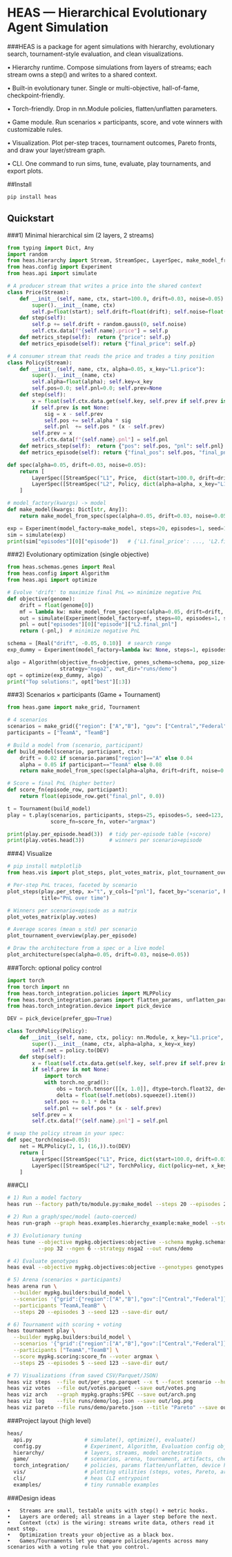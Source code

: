 
# HEAS — Hierarchical Evolutionary Agent Simulation

###HEAS is a package for agent simulations with hierarchy, evolutionary search, tournament-style evaluation, and clean visualizations.

•	Hierarchy runtime. Compose simulations from layers of streams; each stream owns a step() and writes to a shared context.

•	Built-in evolutionary tuner. Single or multi-objective, hall-of-fame, checkpoint-friendly.

•	Torch-friendly. Drop in nn.Module policies, flatten/unflatten parameters.

•	Game module. Run scenarios × participants, score, and vote winners with customizable rules.

•	Visualization. Plot per-step traces, tournament outcomes, Pareto fronts, and draw your layer/stream graph.

•	CLI. One command to run sims, tune, evaluate, play tournaments, and export plots.

##Install
```bash
pip install heas 
```

## Quickstart
###1) Minimal hierarchical sim (2 layers, 2 streams)
```python
from typing import Dict, Any
import random
from heas.hierarchy import Stream, StreamSpec, LayerSpec, make_model_from_spec
from heas.config import Experiment
from heas.api import simulate

# A producer stream that writes a price into the shared context
class Price(Stream):
    def __init__(self, name, ctx, start=100.0, drift=0.03, noise=0.05):
        super().__init__(name, ctx)
        self.p=float(start); self.drift=float(drift); self.noise=float(noise)
    def step(self):
        self.p += self.drift + random.gauss(0, self.noise)
        self.ctx.data[f"{self.name}.price"] = self.p
    def metrics_step(self):  return {"price": self.p}
    def metrics_episode(self): return {"final_price": self.p}

# A consumer stream that reads the price and trades a tiny position
class Policy(Stream):
    def __init__(self, name, ctx, alpha=0.05, x_key="L1.price"):
        super().__init__(name, ctx)
        self.alpha=float(alpha); self.key=x_key
        self.pos=0.0; self.pnl=0.0; self.prev=None
    def step(self):
        x = float(self.ctx.data.get(self.key, self.prev if self.prev is not None else 100.0))
        if self.prev is not None:
            sig = x - self.prev
            self.pos += self.alpha * sig
            self.pnl  += self.pos * (x - self.prev)
        self.prev = x
        self.ctx.data[f"{self.name}.pnl"] = self.pnl
    def metrics_step(self):  return {"pos": self.pos, "pnl": self.pnl}
    def metrics_episode(self): return {"final_pos": self.pos, "final_pnl": self.pnl}

def spec(alpha=0.05, drift=0.03, noise=0.05):
    return [
        LayerSpec([StreamSpec("L1", Price,  dict(start=100.0, drift=drift, noise=noise))]),
        LayerSpec([StreamSpec("L2", Policy, dict(alpha=alpha, x_key="L1.price"))]),
    ]

# model_factory(kwargs) -> model
def make_model(kwargs: Dict[str, Any]):
    return make_model_from_spec(spec(alpha=0.05, drift=0.03, noise=0.05), seed=123)({})

exp = Experiment(model_factory=make_model, steps=20, episodes=1, seed=123)
sim = simulate(exp)
print(sim["episodes"][0]["episode"])   # {'L1.final_price': ..., 'L2.final_pos': ..., 'L2.final_pnl': ...}
```

###2) Evolutionary optimization (single objective)
```python
from heas.schemas.genes import Real
from heas.config import Algorithm
from heas.api import optimize

# Evolve 'drift' to maximize final PnL => minimize negative PnL
def objective(genome):
    drift = float(genome[0])
    mf = lambda kw: make_model_from_spec(spec(alpha=0.05, drift=drift, noise=0.05), seed=123)({})
    out = simulate(Experiment(model_factory=mf, steps=40, episodes=1, seed=123))
    pnl = out["episodes"][0]["episode"]["L2.final_pnl"]
    return (-pnl,)  # minimize negative PnL

schema = [Real("drift", -0.05, 0.10)]  # search range
exp_dummy = Experiment(model_factory=lambda kw: None, steps=1, episodes=1, seed=123)

algo = Algorithm(objective_fn=objective, genes_schema=schema, pop_size=16, ngen=4,
                 strategy="nsga2", out_dir="runs/demo")
opt = optimize(exp_dummy, algo)
print("Top solutions:", opt["best"][:3])
```

###3) Scenarios × participants (Game + Tournament)
```python
from heas.game import make_grid, Tournament

# 4 scenarios
scenarios = make_grid({"region": ["A","B"], "gov": ["Central","Federal"]}).scenarios
participants = ["TeamA", "TeamB"]

# Build a model from (scenario, participant)
def build_model(scenario, participant, ctx):
    drift = 0.02 if scenario.params["region"]=="A" else 0.04
    alpha = 0.05 if participant=="TeamA" else 0.08
    return make_model_from_spec(spec(alpha=alpha, drift=drift, noise=0.05), seed=ctx.get("seed", 0))

# Score = final PnL (higher better)
def score_fn(episode_row, participant):
    return float(episode_row.get("final_pnl", 0.0))

t = Tournament(build_model)
play = t.play(scenarios, participants, steps=25, episodes=5, seed=123,
              score_fn=score_fn, voter="argmax")

print(play.per_episode.head(3))  # tidy per-episode table (+score)
print(play.votes.head(3))        # winners per scenario×episode
```

###4) Visualize
```python
# pip install matplotlib
from heas.vis import plot_steps, plot_votes_matrix, plot_tournament_overview, plot_architecture

# Per-step PnL traces, faceted by scenario
plot_steps(play.per_step, x="t", y_cols=["pnl"], facet_by="scenario", hue="participant",
           title="PnL over time")

# Winners per scenario×episode as a matrix
plot_votes_matrix(play.votes)

# Average scores (mean ± std) per scenario
plot_tournament_overview(play.per_episode)

# Draw the architecture from a spec or a live model
plot_architecture(spec(alpha=0.05, drift=0.03, noise=0.05))
```

###Torch: optional policy control
```python
import torch
from torch import nn
from heas.torch_integration.policies import MLPPolicy
from heas.torch_integration.params import flatten_params, unflatten_params
from heas.torch_integration.device import pick_device

DEV = pick_device(prefer_gpu=True)

class TorchPolicy(Policy):
    def __init__(self, name, ctx, policy: nn.Module, x_key="L1.price", alpha=0.05):
        super().__init__(name, ctx, alpha=alpha, x_key=x_key)
        self.net = policy.to(DEV)
    def step(self):
        x = float(self.ctx.data.get(self.key, self.prev if self.prev is not None else 100.0))
        if self.prev is not None:
            import torch
            with torch.no_grad():
                obs = torch.tensor([[x, 1.0]], dtype=torch.float32, device=DEV)
                delta = float(self.net(obs).squeeze().item())
            self.pos += 0.1 * delta
            self.pnl += self.pos * (x - self.prev)
        self.prev = x
        self.ctx.data[f"{self.name}.pnl"] = self.pnl

# swap the policy stream in your spec:
def spec_torch(noise=0.05):
    net = MLPPolicy(2, 1, (16,)).to(DEV)
    return [
        LayerSpec([StreamSpec("L1", Price, dict(start=100.0, drift=0.03, noise=noise))]),
        LayerSpec([StreamSpec("L2", TorchPolicy, dict(policy=net, x_key="L1.price", alpha=0.05))]),
    ]
```

###CLI
```bash
# 1) Run a model factory
heas run --factory path/to/module.py:make_model --steps 20 --episodes 2 --seed 123

# 2) Run a graph/spec/model (auto-coerced)
heas run-graph --graph heas.examples.hierarchy_example:make_model --steps 20 --episodes 1

# 3) Evolutionary tuning
heas tune --objective mypkg.objectives:objective --schema mypkg.schemas:SCHEMA \
          --pop 32 --ngen 6 --strategy nsga2 --out runs/demo

# 4) Evaluate genotypes
heas eval --objective mypkg.objectives:objective --genotypes genotypes.json

# 5) Arena (scenarios × participants)
heas arena run \
  --builder mypkg.builders:build_model \
  --scenarios '{"grid":{"region":["A","B"],"gov":["Central","Federal"]}}' \
  --participants "TeamA,TeamB" \
  --steps 20 --episodes 3 --seed 123 --save-dir out/

# 6) Tournament with scoring + voting
heas tournament play \
  --builder mypkg.builders:build_model \
  --scenarios '{"grid":{"region":["A","B"],"gov":["Central","Federal"]}}' \
  --participants ["TeamA","TeamB"] \
  --score mypkg.scoring:score_fn --voter argmax \
  --steps 25 --episodes 5 --seed 123 --save-dir out/

# 7) Visualizations (from saved CSV/Parquet/JSON)
heas viz steps  --file out/per_step.parquet --x t --facet scenario --hue participant --save out/steps.png
heas viz votes  --file out/votes.parquet --save out/votes.png
heas viz arch   --graph mypkg.graphs:SPEC --save out/arch.png
heas viz log    --file runs/demo/log.json --save out/log.png
heas viz pareto --file runs/demo/pareto.json --title "Pareto" --save out/pareto.png
```


###Project layout (high level)
```bash
heas/
  api.py                 # simulate(), optimize(), evaluate()
  config.py              # Experiment, Algorithm, Evaluation config objects
  hierarchy/             # layers, streams, model orchestration
  game/                  # scenarios, arena, tournament, artifacts, checkpoints
  torch_integration/     # policies, params flatten/unflatten, device helpers
  vis/                   # plotting utilities (steps, votes, Pareto, architecture)
  cli/                   # heas CLI entrypoint
  examples/              # tiny runnable examples
```


###Design ideas

	•	Streams are small, testable units with step() + metric hooks.
	•	Layers are ordered; all streams in a layer step before the next.
	•	Context (ctx) is the wiring: streams write data, others read it next step.
	•	Optimization treats your objective as a black box.
	•	Games/Tournaments let you compare policies/agents across many scenarios with a voting rule that you control.